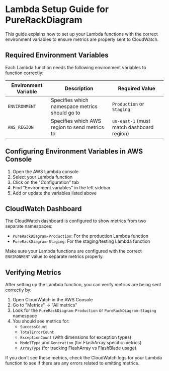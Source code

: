 # Lambda Setup Guide for PureRackDiagram

This guide explains how to set up your Lambda functions with the correct environment variables to ensure metrics are properly sent to CloudWatch.

## Required Environment Variables

Each Lambda function needs the following environment variables to function correctly:

| Environment Variable | Description | Required Value |
|----------------------|-------------|---------------|
| `ENVIRONMENT` | Specifies which namespace metrics should go to | `Production` or `Staging` |
| `AWS_REGION` | Specifies which AWS region to send metrics to | `us-east-1` (must match dashboard region) |

## Configuring Environment Variables in AWS Console

1. Open the AWS Lambda console
2. Select your Lambda function
3. Click on the "Configuration" tab
4. Find "Environment variables" in the left sidebar
5. Add or update the variables listed above

## CloudWatch Dashboard

The CloudWatch dashboard is configured to show metrics from two separate namespaces:
- `PureRackDiagram-Production`: For the production Lambda function
- `PureRackDiagram-Staging`: For the staging/testing Lambda function

Make sure your Lambda functions are configured with the correct `ENVIRONMENT` value to separate metrics properly.

## Verifying Metrics

After setting up the Lambda function, you can verify metrics are being sent correctly by:

1. Open CloudWatch in the AWS Console
2. Go to "Metrics" → "All metrics"
3. Look for the `PureRackDiagram-Production` or `PureRackDiagram-Staging` namespace
4. You should see metrics for:
   - `SuccessCount`
   - `TotalErrorCount`
   - `ExceptionCount` (with dimensions for exception types)
   - `ModelType` and `Generation` (for FlashArray specific metrics)
   - `ArrayType` (for tracking FlashArray vs FlashBlade usage)

If you don't see these metrics, check the CloudWatch logs for your Lambda function to see if there are any errors related to emitting metrics.